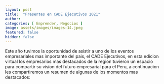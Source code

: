 ```yaml
---
layout: post
title:  "Presentes en CADE Ejecutivos 2021"
author: 
categories: [ Emprender, Negocios ]
image: assets/images/images-14.jpeg
featured: false
hidden: false
---
```


Este año tuvimos la oportunidad de asistir a uno de los eventos empresariales mas importante del pais, el CADE Ejecutivos, en esta edicion virtual los empresarios mas destacados de la region tuvieron un espacio para compartir su vision del futuro empresarial para el Peru, a continuacion les compartiremos un resumen de algunas de los momentos mas destacados:
